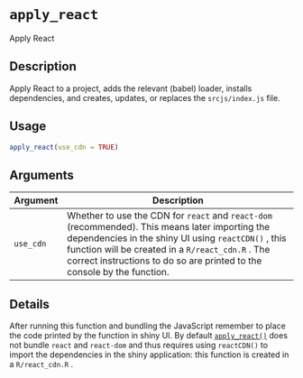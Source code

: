 # `apply_react`

Apply React


## Description

Apply React to a project, adds the relevant (babel) loader, installs dependencies,
 and creates, updates, or replaces the `srcjs/index.js` file.


## Usage

```r
apply_react(use_cdn = TRUE)
```


## Arguments

Argument      |Description
------------- |----------------
`use_cdn`     |     Whether to use the CDN for `react` and `react-dom` (recommended). This means later importing the dependencies in the shiny UI using `reactCDN()` , this function will be created in a `R/react_cdn.R` . The correct instructions to do so are printed to the console by the function.


## Details

After running this function and bundling the JavaScript remember to place
 the code printed by the function in shiny UI. By default [`apply_react()`](#applyreact()) does not
 bundle `react` and `react-dom` and thus requires using `reactCDN()` to import the
 dependencies in the shiny application: this function is created in a `R/react_cdn.R` .


